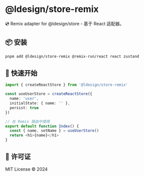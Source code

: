 # @ldesign/store-remix

💿 Remix adapter for @ldesign/store - 基于 React 适配器。

## 📦 安装

```bash
pnpm add @ldesign/store-remix @remix-run/react react zustand
```

## 🚀 快速开始

```typescript
import { createReactStore } from '@ldesign/store-remix'

const useUserStore = createReactStore({
  name: 'user',
  initialState: { name: '' },
  persist: true
})

// 在 Remix 路由中使用
export default function Index() {
  const { name, setName } = useUserStore()
  return <h1>{name}</h1>
}
```

## 📄 许可证

MIT License © 2024



